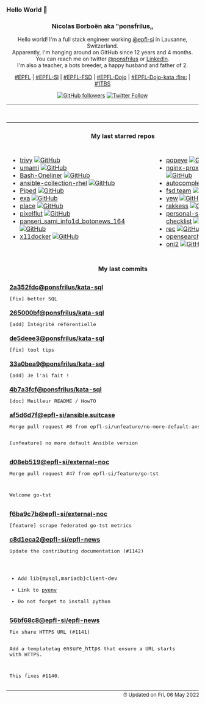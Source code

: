 ### Hello World 👋

<p align="center">
  <!-- use https://avatars.githubusercontent.com/u/176002?v=4 for your default github picture 
  <img src="https://raw.githubusercontent.com/ponsfrilus/ponsfrilus/master/img/ponsfrilus.png" title="Nicolas Borboën aka ‟ponsfrilus„" alt="Nicolas Borboën aka ‟ponsfrilus„" /> -->
  <h3 align="center">
    Nicolas Borboën aka ‟ponsfrilus„
  </h3>
  <p align="center">
    Hello world! I'm a full stack engineer working <a href="https://github.com/epfl-si">@epfl-si</a> in Lausanne, Switzerland.
    <br />Apparently, I'm hanging around on GitHub since 12 years and 4 months.
    <br />You can reach me on twitter <a href="https://twitter.com/ponsfrilus">@ponsfrilus</a> or <a href="http://linkedin.com/in/nicolasborboen">LinkedIn</a>.
    <br />I'm also a teacher, a bots breeder, a happy husband and father of 2.
  </p>
  <p align="center">
    <a href="https://www.epfl.ch">#EPFL</a> | 
    <a href="https://github.com/epfl-si/">#EPFL-SI</a> | 
    <a href="https://github.com/epfl-fsd">#EPFL-FSD</a> | 
    <a href="https://github.com/topics/epfl-dojo">#EPFL-Dojo</a> | 
    <a href="https://github.com/topics/epfl-dojo-kata">#EPFL-Dojo-kata :fire:</a> | 
    <a href="https://en.wikipedia.org/wiki/Indentation_style#Variant:_1TBS_(OTBS)">#1TBS</a>
  </p>
  <p align="center">
    <a href="https://github.com/ponsfrilus"><img alt="GitHub followers" src="https://img.shields.io/github/followers/ponsfrilus?label=Follow%20me%20on%20github&style=social"></a>
    <a href="https://twitter.com/ponsfrilus"><img alt="Twitter Follow" src="https://img.shields.io/twitter/follow/ponsfrilus?label=follow%20me%20on%20twitter&style=social"></a>
  </p>
  </p><hr><table align="center">
<tr>
<td colspan="2" align="center"><h4>My last starred repos</h4></td>
</tr>
<tr>
<td valign="top">
<ul>
<li>
<a href="https://github.com/aquasecurity/trivy" title="Scanner for vulnerabilities in container images, file systems, and Git repositories, as well as for configuration issues" target="_blank">trivy</a>&nbsp;<a href="https://github.com/aquasecurity/trivy" title="Scanner for vulnerabilities in container images, file systems, and Git repositories, as well as for configuration issues" target="_blank"><img src="https://img.shields.io/github/stars/aquasecurity/trivy?style=social" alt="GitHub"></a>
</li>
<li>
<a href="https://github.com/mikecao/umami" title="Umami is a simple, fast, privacy-focused alternative to Google Analytics." target="_blank">umami</a>&nbsp;<a href="https://github.com/mikecao/umami" title="Umami is a simple, fast, privacy-focused alternative to Google Analytics." target="_blank"><img src="https://img.shields.io/github/stars/mikecao/umami?style=social" alt="GitHub"></a>
</li>
<li>
<a href="https://github.com/onceupon/Bash-Oneliner" title="A collection of handy Bash One-Liners and terminal tricks for data processing and Linux system maintenance." target="_blank">Bash-Oneliner</a>&nbsp;<a href="https://github.com/onceupon/Bash-Oneliner" title="A collection of handy Bash One-Liners and terminal tricks for data processing and Linux system maintenance." target="_blank"><img src="https://img.shields.io/github/stars/onceupon/Bash-Oneliner?style=social" alt="GitHub"></a>
</li>
<li>
<a href="https://github.com/epfl-si/ansible-collection-rhel" title="Collection of Ansible roles to setup and manage components of RHEL like ntp, sshd, users, ... " target="_blank">ansible-collection-rhel</a>&nbsp;<a href="https://github.com/epfl-si/ansible-collection-rhel" title="Collection of Ansible roles to setup and manage components of RHEL like ntp, sshd, users, ... " target="_blank"><img src="https://img.shields.io/github/stars/epfl-si/ansible-collection-rhel?style=social" alt="GitHub"></a>
</li>
<li>
<a href="https://github.com/TeamPiped/Piped" title="An alternative privacy-friendly YouTube frontend which is efficient by design." target="_blank">Piped</a>&nbsp;<a href="https://github.com/TeamPiped/Piped" title="An alternative privacy-friendly YouTube frontend which is efficient by design." target="_blank"><img src="https://img.shields.io/github/stars/TeamPiped/Piped?style=social" alt="GitHub"></a>
</li>
<li>
<a href="https://github.com/ogham/exa" title="A modern replacement for ‘ls’." target="_blank">exa</a>&nbsp;<a href="https://github.com/ogham/exa" title="A modern replacement for ‘ls’." target="_blank"><img src="https://img.shields.io/github/stars/ogham/exa?style=social" alt="GitHub"></a>
</li>
<li>
<a href="https://github.com/dynastic/place" title="An open-source recreation of Reddit's /r/place. " target="_blank">place</a>&nbsp;<a href="https://github.com/dynastic/place" title="An open-source recreation of Reddit's /r/place. " target="_blank"><img src="https://img.shields.io/github/stars/dynastic/place?style=social" alt="GitHub"></a>
</li>
<li>
<a href="https://github.com/defnull/pixelflut" title="Multiplayer canvas" target="_blank">pixelflut</a>&nbsp;<a href="https://github.com/defnull/pixelflut" title="Multiplayer canvas" target="_blank"><img src="https://img.shields.io/github/stars/defnull/pixelflut?style=social" alt="GitHub"></a>
</li>
<li>
<a href="https://github.com/Azecko/panseri_sami_info1d_botonews_164" title="Repository pour le module 164" target="_blank">panseri_sami_info1d_botonews_164</a>&nbsp;<a href="https://github.com/Azecko/panseri_sami_info1d_botonews_164" title="Repository pour le module 164" target="_blank"><img src="https://img.shields.io/github/stars/Azecko/panseri_sami_info1d_botonews_164?style=social" alt="GitHub"></a>
</li>
<li>
<a href="https://github.com/mviereck/x11docker" title="Run GUI applications and desktops in docker and podman containers. Focus on security." target="_blank">x11docker</a>&nbsp;<a href="https://github.com/mviereck/x11docker" title="Run GUI applications and desktops in docker and podman containers. Focus on security." target="_blank"><img src="https://img.shields.io/github/stars/mviereck/x11docker?style=social" alt="GitHub"></a>
</li>
</ul>
<img width="450" height="1" /></td>
<td valign="top">
<ul>
<li>
<a href="https://github.com/derailed/popeye" title="👀 A Kubernetes cluster resource sanitizer" target="_blank">popeye</a>&nbsp;<a href="https://github.com/derailed/popeye" title="👀 A Kubernetes cluster resource sanitizer" target="_blank"><img src="https://img.shields.io/github/stars/derailed/popeye?style=social" alt="GitHub"></a>
</li>
<li>
<a href="https://github.com/NginxProxyManager/nginx-proxy-manager" title="Docker container for managing Nginx proxy hosts with a simple, powerful interface" target="_blank">nginx-proxy-manager</a>&nbsp;<a href="https://github.com/NginxProxyManager/nginx-proxy-manager" title="Docker container for managing Nginx proxy hosts with a simple, powerful interface" target="_blank"><img src="https://img.shields.io/github/stars/NginxProxyManager/nginx-proxy-manager?style=social" alt="GitHub"></a>
</li>
<li>
<a href="https://github.com/withfig/autocomplete" title="Fig adds autocomplete to your terminal." target="_blank">autocomplete</a>&nbsp;<a href="https://github.com/withfig/autocomplete" title="Fig adds autocomplete to your terminal." target="_blank"><img src="https://img.shields.io/github/stars/withfig/autocomplete?style=social" alt="GitHub"></a>
</li>
<li>
<a href="https://github.com/epfl-fsd/fsd.team" title="null" target="_blank">fsd.team</a>&nbsp;<a href="https://github.com/epfl-fsd/fsd.team" title="null" target="_blank"><img src="https://img.shields.io/github/stars/epfl-fsd/fsd.team?style=social" alt="GitHub"></a>
</li>
<li>
<a href="https://github.com/yewstack/yew" title="Rust / Wasm framework for building client web apps" target="_blank">yew</a>&nbsp;<a href="https://github.com/yewstack/yew" title="Rust / Wasm framework for building client web apps" target="_blank"><img src="https://img.shields.io/github/stars/yewstack/yew?style=social" alt="GitHub"></a>
</li>
<li>
<a href="https://github.com/corneliusweig/rakkess" title="Review Access - kubectl plugin to show an access matrix for k8s server resources" target="_blank">rakkess</a>&nbsp;<a href="https://github.com/corneliusweig/rakkess" title="Review Access - kubectl plugin to show an access matrix for k8s server resources" target="_blank"><img src="https://img.shields.io/github/stars/corneliusweig/rakkess?style=social" alt="GitHub"></a>
</li>
<li>
<a href="https://github.com/Lissy93/personal-security-checklist" title="🔒 A curated checklist of 300+ tips for protecting digital security and privacy in 2022" target="_blank">personal-security-checklist</a>&nbsp;<a href="https://github.com/Lissy93/personal-security-checklist" title="🔒 A curated checklist of 300+ tips for protecting digital security and privacy in 2022" target="_blank"><img src="https://img.shields.io/github/stars/Lissy93/personal-security-checklist?style=social" alt="GitHub"></a>
</li>
<li>
<a href="https://github.com/Imbwbl/rec" title="rec is a linux command for recording your screen or a window with ffmpeg" target="_blank">rec</a>&nbsp;<a href="https://github.com/Imbwbl/rec" title="rec is a linux command for recording your screen or a window with ffmpeg" target="_blank"><img src="https://img.shields.io/github/stars/Imbwbl/rec?style=social" alt="GitHub"></a>
</li>
<li>
<a href="https://github.com/dewitt/opensearch" title="OpenSearch is a collection of simple formats for the sharing of search results." target="_blank">opensearch</a>&nbsp;<a href="https://github.com/dewitt/opensearch" title="OpenSearch is a collection of simple formats for the sharing of search results." target="_blank"><img src="https://img.shields.io/github/stars/dewitt/opensearch?style=social" alt="GitHub"></a>
</li>
<li>
<a href="https://github.com/onivim/oni2" title="Native, lightweight modal code editor" target="_blank">oni2</a>&nbsp;<a href="https://github.com/onivim/oni2" title="Native, lightweight modal code editor" target="_blank"><img src="https://img.shields.io/github/stars/onivim/oni2?style=social" alt="GitHub"></a>
</li>
</ul>
<img width="450" height="1" /></td>
</tr>
<tr>
<td colspan="2" align="center"><h4>My last commits</h4></td>
</tr>
<tr>
        <td colspan="2">
          <div><strong><a href="https://api.github.com/repos/ponsfrilus/kata-sql/commits/2a352fdca8a84a07f238d2a57dddbfc1ee550625" title="2022-05-06T12:18:08.000+02:00" target="_blank">2a352fdc</a><a href="https://github.com/ponsfrilus">@ponsfrilus</a><a href="https://github.com/ponsfrilus/kata-sql" title="Kata : entraîner ses connaissances SQL en aidant le manager d'une discothèque">/kata-sql</a></strong></div>
          <pre>[fix] better SQL</pre>
        </td>
        </tr><tr>
        <td colspan="2">
          <div><strong><a href="https://api.github.com/repos/ponsfrilus/kata-sql/commits/265000bf4e4601ce4e7b69823494b00db10473a1" title="2022-05-06T12:17:53.000+02:00" target="_blank">265000bf</a><a href="https://github.com/ponsfrilus">@ponsfrilus</a><a href="https://github.com/ponsfrilus/kata-sql" title="Kata : entraîner ses connaissances SQL en aidant le manager d'une discothèque">/kata-sql</a></strong></div>
          <pre>[add] Intégrité référentielle</pre>
        </td>
        </tr><tr>
        <td colspan="2">
          <div><strong><a href="https://api.github.com/repos/ponsfrilus/kata-sql/commits/de5deee33fa312054b51de9a26f3cf74a866f56d" title="2022-05-06T12:17:32.000+02:00" target="_blank">de5deee3</a><a href="https://github.com/ponsfrilus">@ponsfrilus</a><a href="https://github.com/ponsfrilus/kata-sql" title="Kata : entraîner ses connaissances SQL en aidant le manager d'une discothèque">/kata-sql</a></strong></div>
          <pre>[fix] tool tips</pre>
        </td>
        </tr><tr>
        <td colspan="2">
          <div><strong><a href="https://api.github.com/repos/ponsfrilus/kata-sql/commits/33a0bea98b408ce49b8ee77cf69c477405dea8da" title="2022-05-06T11:41:47.000+02:00" target="_blank">33a0bea9</a><a href="https://github.com/ponsfrilus">@ponsfrilus</a><a href="https://github.com/ponsfrilus/kata-sql" title="Kata : entraîner ses connaissances SQL en aidant le manager d'une discothèque">/kata-sql</a></strong></div>
          <pre>[add] Je l'ai fait !</pre>
        </td>
        </tr><tr>
        <td colspan="2">
          <div><strong><a href="https://api.github.com/repos/ponsfrilus/kata-sql/commits/4b7a3fcf00bd17bcce13e2ee67618b639c5fbbb7" title="2022-05-06T11:41:37.000+02:00" target="_blank">4b7a3fcf</a><a href="https://github.com/ponsfrilus">@ponsfrilus</a><a href="https://github.com/ponsfrilus/kata-sql" title="Kata : entraîner ses connaissances SQL en aidant le manager d'une discothèque">/kata-sql</a></strong></div>
          <pre>[doc] Meilleur README / HowTO</pre>
        </td>
        </tr><tr>
        <td colspan="2">
          <div><strong><a href="https://api.github.com/repos/epfl-si/ansible.suitcase/commits/af5d6d7f1a810749c6a77c99e7d747fe56da756f" title="2022-05-04T15:01:41.000+02:00" target="_blank">af5d6d7f</a><a href="https://github.com/epfl-si">@epfl-si</a><a href="https://github.com/epfl-si/ansible.suitcase" title="The Ansible suitcase: install Ansible, Keybase and EYAML into your project's temp dir">/ansible.suitcase</a></strong></div>
          <pre>Merge pull request #8 from epfl-si/unfeature/no-more-default-ansible-version

[unfeature] no more default Ansible version</pre>
        </td>
        </tr><tr>
        <td colspan="2">
          <div><strong><a href="https://api.github.com/repos/epfl-si/external-noc/commits/d08eb519ec4b2855d11a4ebe79896425f775a394" title="2022-05-02T18:29:38.000+02:00" target="_blank">d08eb519</a><a href="https://github.com/epfl-si">@epfl-si</a><a href="https://github.com/epfl-si/external-noc" title="External Network Operations Center for EPFL SI IDEV-FSD">/external-noc</a></strong></div>
          <pre>Merge pull request #47 from epfl-si/feature/go-tst

Welcome go-tst</pre>
        </td>
        </tr><tr>
        <td colspan="2">
          <div><strong><a href="https://api.github.com/repos/epfl-si/external-noc/commits/f6ba9c7b6254a5512d548fb446db7412e0f92189" title="2022-04-26T16:03:59.000+02:00" target="_blank">f6ba9c7b</a><a href="https://github.com/epfl-si">@epfl-si</a><a href="https://github.com/epfl-si/external-noc" title="External Network Operations Center for EPFL SI IDEV-FSD">/external-noc</a></strong></div>
          <pre>[feature] scrape federated go-tst metrics</pre>
        </td>
        </tr><tr>
        <td colspan="2">
          <div><strong><a href="https://api.github.com/repos/epfl-si/epfl-news/commits/c8d1eca279e84c0b9a24a109ef4960b2c192ead9" title="2022-04-26T08:19:57.000+02:00" target="_blank">c8d1eca2</a><a href="https://github.com/epfl-si">@epfl-si</a><a href="https://github.com/epfl-si/epfl-news" title="Actu">/epfl-news</a></strong></div>
          <pre>Update the contributing documentation (#1142)

* Add `lib{mysql,mariadb}client-dev`
* Link to [pyenv](https://github.com/pyenv/pyenv)
* Do not forget to install python</pre>
        </td>
        </tr><tr>
        <td colspan="2">
          <div><strong><a href="https://api.github.com/repos/epfl-si/epfl-news/commits/56bf68c889bca7a0580df406eba6988ebd22defa" title="2022-04-26T08:19:33.000+02:00" target="_blank">56bf68c8</a><a href="https://github.com/epfl-si">@epfl-si</a><a href="https://github.com/epfl-si/epfl-news" title="Actu">/epfl-news</a></strong></div>
          <pre>Fix share HTTPS URL (#1141)

Add a templatetag `ensure_https` that ensure a URL starts with HTTPS.

This fixes #1140.</pre>
        </td>
        </tr><tfoot>
<tr>
<td colspan="2" align="right">
<img width="900" height="1" />
<small>⏰ Updated on Fri, 06 May 2022 13:52:29 GMT</small>
</td>
</tr>
</tfoot>
<br />
</table>
